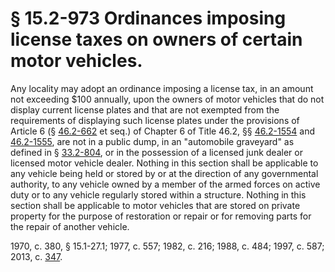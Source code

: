# § 15.2-973 Ordinances imposing license taxes on owners of certain motor vehicles.

<p>Any locality may adopt an ordinance imposing a license tax, in an amount not exceeding $100 annually, upon the owners of motor vehicles that do not display current license plates and that are not exempted from the requirements of displaying such license plates under the provisions of Article 6 (§ <a href='http://law.lis.virginia.gov/vacode/46.2-662/'>46.2-662</a> et seq.) of Chapter 6 of Title 46.2, §§ <a href='http://law.lis.virginia.gov/vacode/46.2-1554/'>46.2-1554</a> and <a href='http://law.lis.virginia.gov/vacode/46.2-1555/'>46.2-1555</a>, are not in a public dump, in an "automobile graveyard" as defined in § <a href='http://law.lis.virginia.gov/vacode/33.2-804/'>33.2-804</a>, or in the possession of a licensed junk dealer or licensed motor vehicle dealer. Nothing in this section shall be applicable to any vehicle being held or stored by or at the direction of any governmental authority, to any vehicle owned by a member of the armed forces on active duty or to any vehicle regularly stored within a structure. Nothing in this section shall be applicable to motor vehicles that are stored on private property for the purpose of restoration or repair or for removing parts for the repair of another vehicle.</p><p>1970, c. 380, § 15.1-27.1; 1977, c. 557; 1982, c. 216; 1988, c. 484; 1997, c. 587; 2013, c. <a href='http://lis.virginia.gov/cgi-bin/legp604.exe?131+ful+CHAP0347'>347</a>.</p>